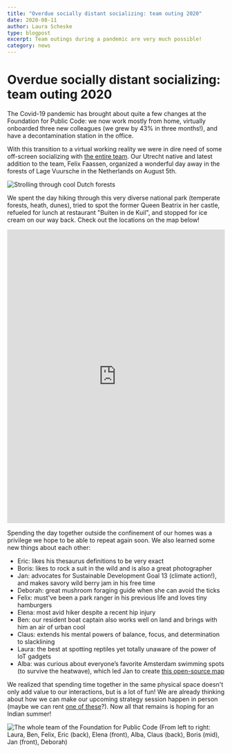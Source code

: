 ```yaml
---
title: "Overdue socially distant socializing: team outing 2020"
date: 2020-08-11
author: Laura Scheske
type: blogpost
excerpt: Team outings during a pandemic are very much possible!
category: news
---
```


# Overdue socially distant socializing: team outing 2020

The Covid-19 pandemic has brought about quite a few changes at the Foundation for Public Code: we now work mostly from home, virtually onboarded three new colleagues (we grew by 43% in three months!), and have a decontamination station in the office.

With this transition to a virtual working reality we were in dire need of some off-screen socializing with [the entire team](https://publiccode.net/team/). Our Utrecht native and latest addition to the team, Felix Faassen, organized a wonderful day away in the forests of Lage Vuursche in the Netherlands on August 5th.

![Strolling through cool Dutch forests]({{site.url}}/assets/team-outing-walking-2020.jpeg)

We spent the day hiking through this very diverse national park (temperate forests, heath, dunes), tried to spot the former Queen Beatrix in her castle, refueled for lunch at restaurant "Buiten in de Kuil", and stopped for ice cream on our way back. Check out the locations on the map below! 

<iframe src="https://www.komoot.com/tour/233215987/embed?profile=1&gallery=1" width="100%" height="680" frameborder="0" scrolling="no"></iframe>

Spending the day together outside the confinement of our homes was a privilege we hope to be able to repeat again soon. We also learned some new things about each other:

* Eric: likes his thesaurus definitions to be very exact
* Boris: likes to rock a suit in the wild and is also a great photographer
* Jan: advocates for Sustainable Development Goal 13 (climate action!), and makes savory wild berry jam in his free time
* Deborah: great mushroom foraging guide when she can avoid the ticks
* Felix: must've been a park ranger in his previous life and loves tiny hamburgers
* Elena: most avid hiker despite a recent hip injury
* Ben: our resident boat captain also works well on land and brings with him an air of urban cool
* Claus: extends his mental powers of balance, focus, and determination to slacklining
* Laura: the best at spotting reptiles yet totally unaware of the power of IoT gadgets
* Alba: was curious about everyone’s favorite Amsterdam swimming spots (to survive the heatwave), which led Jan to create [this open-source map](https://getethermap.org/m/amsterdamswim)

We realized that spending time together in the same physical space doesn't only add value to our interactions, but is a lot of fun! We are already thinking about how we can make our upcoming strategy session happen in person (maybe we can rent [one of these](https://en.wikipedia.org/wiki/Open_air_school)?). Now all that remains is hoping for an Indian summer!

![The whole team of the Foundation for Public Code]({{site.url}}/assets/team-outing-2020.jpg)
(From left to right: Laura, Ben, Felix, Eric (back), Elena (front), Alba, Claus (back), Boris (mid), Jan (front), Deborah)

